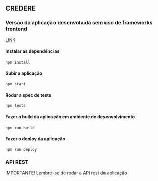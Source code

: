 ## CREDERE

### Versão da aplicação desenvolvida sem uso de frameworks frontend 

[LINK](https://credere-desafio.firebaseapp.com/)

#### Instalar as dependências
``npm install``


#### Subir a aplicação
``npm start``


#### Rodar a spec de tests
``npm tests``


#### Fazer o build da aplicação em ambiente de desenvolvimento 
``npm run build``


#### Fazer o deploy da aplicação 
``npm run deploy``


### API REST
IMPORTANTE! Lembre-se de rodar a [API](https://github.com/jeffersondesouza/credere-api) rest da aplicação
